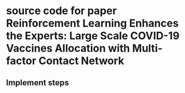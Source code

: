 # source code for paper Reinforcement Learning Enhances the Experts: Large Scale COVID-19 Vaccines Allocation with Multi-factor Contact Network
## Implement steps
